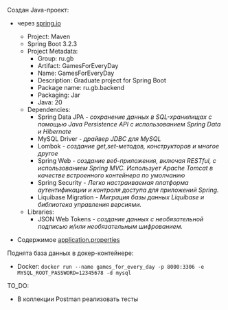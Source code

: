 Создан Java-проект:
- через [spring.io](https://start.spring.io)
    - Project: Maven
    - Spring Boot  3.2.3
    - Project Metadata:
        - Group: ru.gb
        - Artifact: GamesForEveryDay
        - Name: GamesForEveryDay
        - Description: Graduate project for Spring Boot
        - Package name: ru.gb.backend
        - Packaging: Jar
        - Java: 20
    - Dependencies:
        - Spring Data JPA - _сохранение данных в SQL-хранилищах с помощью Java Persistence API с использованием Spring Data и Hibernate_
        - MySQL Driver - _драйвер JDBC для MySQL_
        - Lombok - _создание get,set-методов, конструкторов и многое другое_
        - Spring Web - _создание веб-приложения, включая RESTful, с использованием Spring MVC. Использует Apache Tomcat в качестве встроенного контейнера по умолчанию_
        - Spring Security - _Легко настраиваемая платформа аутентификации и контроля доступа для приложений Spring._
        - Liquibase Migration - _Миграция базы данных Liquibase и библиотека управления версиями._
    - Libraries:
        - JSON Web Tokens - _создание данных с необязательной подписью и/или необязательным шифрованием._
     

- Содержимое [application.properties](./src/main/resources/application.properties)

Поднята база данных в докер-контейнере:
- Docker: `docker run --name games_for_every_day -p 8000:3306 -e MYSQL_ROOT_PASSWORD=12345678 -d mysql`


TO_DO:
- В коллекции Postman реализовать тесты

